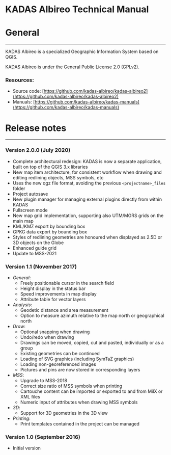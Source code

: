 # KADAS Albireo Technical Manual

General
=======
- - -
KADAS Albireo is a specialized Geographic Information System based on QGIS.

KADAS Albireo is under the General Public License 2.0 (GPLv2).

### Resources:

 * Source code: [https://github.com/kadas-albireo/kadas-albireo2](https://github.com/kadas-albireo/kadas-albireo2)
 * Manuals: [https://github.com/kadas-albireo/kadas-manuals](https://github.com/kadas-albireo/kadas-manuals)

Release notes
=============
- - -
### Version 2.0.0 (July 2020)
- Complete architectural redesign: KADAS is now a separate application, built on top of the QGIS 3.x libraries
- New map item architecture, for consistent workflow when drawing and editing redlining objects, MSS symbols, etc
- Uses the new qgz file format, avoiding the previous `<projectname>_files` folder
- Project autosave
- New plugin manager for managing external plugins directly from within KADAS
- Fullscreen mode
- New map grid implementation, supporting also UTM/MGRS grids on the main map
- KML/KMZ export by bounding box
- GPKG data export by bounding box
- Styles of redlining geometries are honoured when displayed as 2.5D or 3D objects on the Globe
- Enhanced guide grid
- Update to MSS-2021

### Version 1.1 (November 2017)
* *General*:
    - Freely positionable cursor in the search field
    - Height display in the status bar
    - Speed improvements in map display
    - Attribute table for vector layers
* *Analysis*:
    - Geodetic distance and area measurement
    - Option to measure azimuth relative to the map north or geographical north
* *Draw*:
    - Optional snapping when drawing
    - Undo/redo when drawing
    - Drawings can be moved, copied, cut and pasted, individually or as a group
    - Existing geometries can be continued
    - Loading of SVG graphics (including SymTaZ graphics)
    - Loading non-georeferenced images
    - Pictures and pins are now stored in corresponding layers
* *MSS*:
    - Upgrade to MSS-2018
    - Correct size ratio of MSS symbols when printing
    - Cartouche content can be imported or exported to and from MilX or XML files
    - Numeric input of attributes when drawing MSS symbols
* *3D*:
    - Support for 3D geometries in the 3D view
* *Printing*:
    - Print templates contained in the project can be managed

### Version 1.0 (September 2016)
- Initial version
